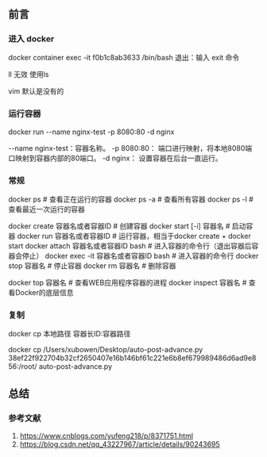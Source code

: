 #

## 前言

### 进入 docker

docker container exec -it f0b1c8ab3633 /bin/bash
退出：输入 exit 命令

ll 无效 使用ls

vim 默认是没有的

### 运行容器

docker run --name nginx-test -p 8080:80 -d nginx

--name nginx-test：容器名称。
-p 8080:80： 端口进行映射，将本地8080端口映射到容器内部的80端口。
-d nginx： 设置容器在后台一直运行。

### 常规

docker ps         # 查看正在运行的容器
docker ps -a      # 查看所有容器
docker ps -l      # 查看最近一次运行的容器

docker create 容器名或者容器ID    # 创建容器
docker start [-i] 容器名        # 启动容器
docker run 容器名或者容器ID       # 运行容器，相当于docker create + docker start
docker attach 容器名或者容器ID bash     # 进入容器的命令行（退出容器后容器会停止）
docker exec -it 容器名或者容器ID bash   # 进入容器的命令行
docker stop 容器名                    # 停止容器
docker rm 容器名                      # 删除容器

docker top 容器名                    # 查看WEB应用程序容器的进程
docker inspect 容器名                # 查看Docker的底层信息

### 复制

docker cp 本地路径 容器长ID:容器路径

docker cp /Users/xubowen/Desktop/auto-post-advance.py 38ef22f922704b32cf2650407e16b146bf61c221e6b8ef679989486d6ad9e856:/root/
auto-post-advance.py

## 总结

### 参考文献

1. <https://www.cnblogs.com/yufeng218/p/8371751.html>
2. <https://blog.csdn.net/qq_43227967/article/details/90243695>
